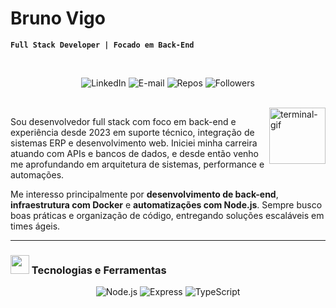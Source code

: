 # Bruno Vigo

**`Full Stack Developer | Focado em Back-End`**

<br>

<p align="center">
  <a href="https://www.linkedin.com/in/brunovigo" style="text-decoration: none;">
    <img alt="LinkedIn" title="LinkedIn" 
         src="https://custom-icon-badges.demolab.com/badge/-LinkedIn-282A36?style=for-the-badge&logo=linkedin&logoColor=white&labelColor=0C1E3B" />
  </a>
  <a href="mailto:contato@brunovigo.com.br" style="text-decoration: none;">
    <img alt="E-mail" title="E-mail" 
         src="https://custom-icon-badges.demolab.com/badge/-Email-282A36?style=for-the-badge&logo=gmail&logoColor=white&labelColor=0C1E3B" />
  </a>
  <a href="https://github.com/brunovigo24?tab=repositories" style="text-decoration: none;">
    <img alt="Repos" title="GitHub Repositories" 
         src="https://custom-icon-badges.demolab.com/badge/-Repositórios-282A36?style=for-the-badge&logo=repo&logoColor=white&labelColor=0C1E3B" />
  </a>
  <a href="https://github.com/brunovigo24?tab=followers" style="text-decoration: none;">
    <img alt="Followers" title="Seguidores" 
         src="https://img.shields.io/github/followers/brunovigo24?style=for-the-badge&color=0C1E3B&labelColor=282A36&logo=github&logoColor=white&cacheSeconds=1" />
  </a>
</p>

<br>

<img align="right" alt="terminal-gif" src="https://media.giphy.com/media/LmNwrBhejkK9EFP504/giphy.gif" width="90px" />

Sou desenvolvedor full stack com foco em back-end e experiência desde 2023 em suporte técnico, integração de sistemas ERP e desenvolvimento web. Iniciei minha carreira atuando com APIs e bancos de dados, e desde então venho me aprofundando em arquitetura de sistemas, performance e automações.

Me interesso principalmente por **desenvolvimento de back-end**, **infraestrutura com Docker** e **automatizações com Node.js**. Sempre busco boas práticas e organização de código, entregando soluções escaláveis em times ágeis.

---

### <img src="https://raw.githubusercontent.com/Tarikul-Islam-Anik/Telegram-Animated-Emojis/main/Objects/Gear.webp" width="30" height="30" /> Tecnologias e Ferramentas

<div align="center">
  <img alt="Node.js" src="https://img.shields.io/badge/Node.js-339933?style=for-the-badge&logo=nodedotjs&logoColor=white" />
  <img alt="Express" src="https://img.shields.io/badge/Express.js-000000?style=for-the-badge&logo=express&logoColor=white" />
  <img alt="TypeScript" src="https://img.shields.io/badge/TypeScript-007ACC?style=for-the-badge&logo=typescript&logoColor=white" />
  <img alt="Laravel" src="https://img.shields.io/badge/Laravel-FF2D20
